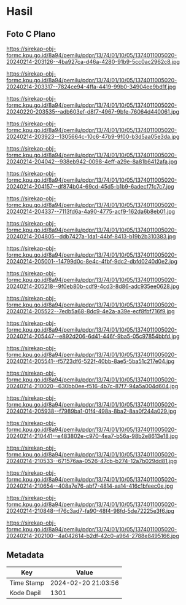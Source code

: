# Hasil

## Foto C Plano

https://sirekap-obj-formc.kpu.go.id/8a94/pemilu/pdpr/13/74/01/10/05/1374011005020-20240214-203126--4ba927ca-d46a-4280-91b9-5cc0ac2962c8.jpg

https://sirekap-obj-formc.kpu.go.id/8a94/pemilu/pdpr/13/74/01/10/05/1374011005020-20240214-203317--7824ce94-4ffa-4419-99b0-34904ee9bd1f.jpg

https://sirekap-obj-formc.kpu.go.id/8a94/pemilu/pdpr/13/74/01/10/05/1374011005020-20240220-203535--adb603ef-d8f7-4967-9bfe-76064d440061.jpg

https://sirekap-obj-formc.kpu.go.id/8a94/pemilu/pdpr/13/74/01/10/05/1374011005020-20240214-203923--1305664c-10c6-47b9-9f00-b3d5aa05e3da.jpg

https://sirekap-obj-formc.kpu.go.id/8a94/pemilu/pdpr/13/74/01/10/05/1374011005020-20240214-204042--938eb942-0098-4eff-a29e-8a81b6412afa.jpg

https://sirekap-obj-formc.kpu.go.id/8a94/pemilu/pdpr/13/74/01/10/05/1374011005020-20240214-204157--df874b04-69cd-45d5-b1b9-6adecf7fc7c7.jpg

https://sirekap-obj-formc.kpu.go.id/8a94/pemilu/pdpr/13/74/01/10/05/1374011005020-20240214-204337--7113fd6a-4a90-4775-acf9-162da6b8eb01.jpg

https://sirekap-obj-formc.kpu.go.id/8a94/pemilu/pdpr/13/74/01/10/05/1374011005020-20240214-204805--ddb7427a-1da1-44bf-8413-b19b2b310383.jpg

https://sirekap-obj-formc.kpu.go.id/8a94/pemilu/pdpr/13/74/01/10/05/1374011005020-20240214-205001--14799d0c-8e4c-4fbf-9dc2-dbfd0240d0e2.jpg

https://sirekap-obj-formc.kpu.go.id/8a94/pemilu/pdpr/13/74/01/10/05/1374011005020-20240214-205218--9f0eb80b-cdf9-4cd3-8d86-adc935ee0628.jpg

https://sirekap-obj-formc.kpu.go.id/8a94/pemilu/pdpr/13/74/01/10/05/1374011005020-20240214-205522--7edb5a68-8dc9-4e2a-a39e-ecf8fbf716f9.jpg

https://sirekap-obj-formc.kpu.go.id/8a94/pemilu/pdpr/13/74/01/10/05/1374011005020-20240214-205447--e892d206-6d41-446f-9ba5-05c97854bbfd.jpg

https://sirekap-obj-formc.kpu.go.id/8a94/pemilu/pdpr/13/74/01/10/05/1374011005020-20240214-205541--f5723df6-522f-40bb-8ae5-5ba51c217e04.jpg

https://sirekap-obj-formc.kpu.go.id/8a94/pemilu/pdpr/13/74/01/10/05/1374011005020-20240214-210020--630bb0ee-f516-4b7c-87f7-94a5a004d604.jpg

https://sirekap-obj-formc.kpu.go.id/8a94/pemilu/pdpr/13/74/01/10/05/1374011005020-20240214-205938--f7989ba1-01f4-498a-8ba2-8aa0f244a029.jpg

https://sirekap-obj-formc.kpu.go.id/8a94/pemilu/pdpr/13/74/01/10/05/1374011005020-20240214-210441--e483802e-c970-4ea7-b56a-98b2e8613e18.jpg

https://sirekap-obj-formc.kpu.go.id/8a94/pemilu/pdpr/13/74/01/10/05/1374011005020-20240214-210533--671576aa-0526-47cb-b274-12a7b029dd81.jpg

https://sirekap-obj-formc.kpu.go.id/8a94/pemilu/pdpr/13/74/01/10/05/1374011005020-20240214-210654--408a7e76-abf7-4814-aa14-416c1bfeec0e.jpg

https://sirekap-obj-formc.kpu.go.id/8a94/pemilu/pdpr/13/74/01/10/05/1374011005020-20240214-210848--f76c3ad7-fa90-48f4-98fd-5de72225e3f6.jpg

https://sirekap-obj-formc.kpu.go.id/8a94/pemilu/pdpr/13/74/01/10/05/1374011005020-20240214-202100--4a042614-b2df-42c0-a964-2788e8495166.jpg


## Metadata

| Key        | Value               |
| ---------- | ------------------- |
| Time Stamp | 2024-02-20 21:03:56 |
| Kode Dapil | 1301                |



